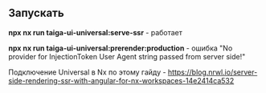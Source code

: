 ## Запускать 
**npx nx run taiga-ui-universal:serve-ssr** - работает

**npx nx run taiga-ui-universal:prerender:production** - ошибка "No provider for InjectionToken User Agent string passed from server side!"

Подключение Universal в Nx по этому гайду - https://blog.nrwl.io/server-side-rendering-ssr-with-angular-for-nx-workspaces-14e2414ca532
